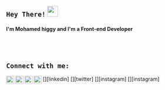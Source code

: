 ## `Hey There!` <img src="https://github.com/TheDudeThatCode/TheDudeThatCode/blob/master/Assets/Hi.gif" width="29px">

#### I'm Mohamed higgy and I'm a Front-end Developer

<br />
<br />

## `Connect with me:`

[<img align="left" alt="mohamed-higgy-a7875116a | LinkedIn" width="22px" src="https://cdn.jsdelivr.net/npm/simple-icons@v3/icons/linkedin.svg" />][linkedin]
[<img align="left" alt="mohamed_higgy | Twitter" width="22px" src="https://cdn.jsdelivr.net/npm/simple-icons@v3/icons/twitter.svg" />][twitter]
[<img align="left" alt="hagooog | Instagram" width="22px" src="https://cdn.jsdelivr.net/npm/simple-icons@v3/icons/instagram.svg" />][instagram]
[<img align="left" alt="mohamed.higgy.96 | Instagram" width="22px" src="https://cdn.jsdelivr.net/npm/simple-icons@v3/icons/facebook.svg" />][instagram]

